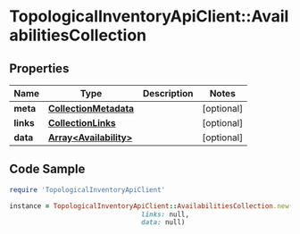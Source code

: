 # TopologicalInventoryApiClient::AvailabilitiesCollection

## Properties

Name | Type | Description | Notes
------------ | ------------- | ------------- | -------------
**meta** | [**CollectionMetadata**](CollectionMetadata.md) |  | [optional] 
**links** | [**CollectionLinks**](CollectionLinks.md) |  | [optional] 
**data** | [**Array&lt;Availability&gt;**](Availability.md) |  | [optional] 

## Code Sample

```ruby
require 'TopologicalInventoryApiClient'

instance = TopologicalInventoryApiClient::AvailabilitiesCollection.new(meta: null,
                                 links: null,
                                 data: null)
```


